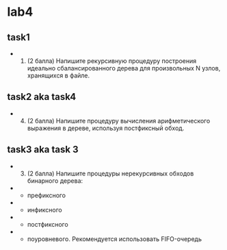 # lab4

## task1
- 1) (2 балла) Напишите рекурсивную процедуру построения идеально сбалансированного дерева для произвольных N узлов, хранящихся в файле.

## task2 aka task4
- 4) (2 балла) Напишите процедуру вычисления арифметического выражения в дереве, используя постфиксный обход.

## task3 aka task 3
- 3) (2 балла) Напишите процедуры нерекурсивных обходов бинарного дерева:
- - префиксного
- - инфиксного
- - постфиксного
- - поуровневого. Рекомендуется использовать FIFO-очередь
